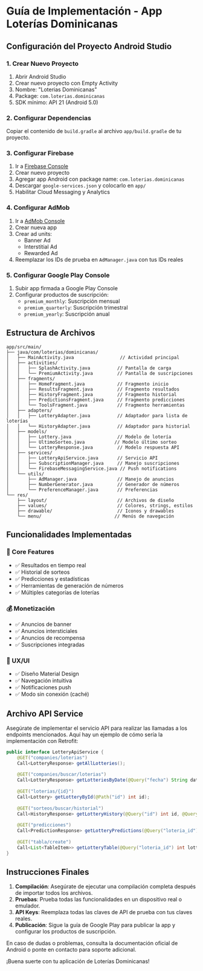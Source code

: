 
# Guía de Implementación - App Loterías Dominicanas

## Configuración del Proyecto Android Studio

### 1. Crear Nuevo Proyecto
1. Abrir Android Studio
2. Crear nuevo proyecto con Empty Activity
3. Nombre: "Loterias Dominicanas"
4. Package: `com.loterias.dominicanas`
5. SDK mínimo: API 21 (Android 5.0)

### 2. Configurar Dependencias
Copiar el contenido de `build.gradle` al archivo `app/build.gradle` de tu proyecto.

### 3. Configurar Firebase
1. Ir a [Firebase Console](https://console.firebase.google.com/)
2. Crear nuevo proyecto
3. Agregar app Android con package name: `com.loterias.dominicanas`
4. Descargar `google-services.json` y colocarlo en `app/`
5. Habilitar Cloud Messaging y Analytics

### 4. Configurar AdMob
1. Ir a [AdMob Console](https://apps.admob.com/)
2. Crear nueva app
3. Crear ad units:
   - Banner Ad
   - Interstitial Ad
   - Rewarded Ad
4. Reemplazar los IDs de prueba en `AdManager.java` con tus IDs reales

### 5. Configurar Google Play Console
1. Subir app firmada a Google Play Console
2. Configurar productos de suscripción:
   - `premium_monthly`: Suscripción mensual
   - `premium_quarterly`: Suscripción trimestral  
   - `premium_yearly`: Suscripción anual

## Estructura de Archivos

```
app/src/main/
├── java/com/loterias/dominicanas/
│   ├── MainActivity.java                 // Actividad principal
│   ├── activities/
│   │   ├── SplashActivity.java          // Pantalla de carga
│   │   └── PremiumActivity.java         // Pantalla de suscripciones
│   ├── fragments/
│   │   ├── HomeFragment.java            // Fragmento inicio
│   │   ├── ResultsFragment.java         // Fragmento resultados
│   │   ├── HistoryFragment.java         // Fragmento historial
│   │   ├── PredictionsFragment.java     // Fragmento predicciones
│   │   └── ToolsFragment.java           // Fragmento herramientas
│   ├── adapters/
│   │   ├── LotteryAdapter.java          // Adaptador para lista de loterías
│   │   └── HistoryAdapter.java          // Adaptador para historial
│   ├── models/
│   │   ├── Lottery.java                 // Modelo de lotería
│   │   ├── UltimoSorteo.java           // Modelo último sorteo
│   │   └── LotteryResponse.java         // Modelo respuesta API
│   ├── services/
│   │   ├── LotteryApiService.java       // Servicio API
│   │   ├── SubscriptionManager.java     // Manejo suscripciones
│   │   └── FirebaseMessagingService.java // Push notifications
│   └── utils/
│       ├── AdManager.java               // Manejo de anuncios
│       ├── NumberGenerator.java         // Generador de números
│       └── PreferenceManager.java       // Preferencias
└── res/
    ├── layout/                          // Archivos de diseño
    ├── values/                          // Colores, strings, estilos
    ├── drawable/                        // Iconos y drawables
    └── menu/                           // Menús de navegación
```

## Funcionalidades Implementadas

### 🎲 Core Features
- ✅ Resultados en tiempo real
- ✅ Historial de sorteos
- ✅ Predicciones y estadísticas
- ✅ Herramientas de generación de números
- ✅ Múltiples categorías de loterías

### 💰 Monetización
- ✅ Anuncios de banner
- ✅ Anuncios intersticiales
- ✅ Anuncios de recompensa
- ✅ Suscripciones integradas

### 📱 UX/UI
- ✅ Diseño Material Design
- ✅ Navegación intuitiva
- ✅ Notificaciones push
- ✅ Modo sin conexión (caché)

## Archivo API Service

Asegúrate de implementar el servicio API para realizar las llamadas a los endpoints mencionados. Aquí hay un ejemplo de cómo sería la implementación con Retrofit:

```java
public interface LotteryApiService {
    @GET("companies/loterias")
    Call<LotteryResponse> getAllLotteries();
    
    @GET("companies/buscar/loterias")
    Call<LotteryResponse> getLotteriesByDate(@Query("fecha") String date, @Query("companies") Integer companyId);
    
    @GET("loterias/{id}")
    Call<Lottery> getLotteryById(@Path("id") int id);
    
    @GET("sorteos/buscar/historial")
    Call<HistoryResponse> getLotteryHistory(@Query("id") int id, @Query("fecha") String date);
    
    @GET("predicciones")
    Call<PredictionResponse> getLotteryPredictions(@Query("loteria_id") int lotteryId, @Query("fecha") String date);
    
    @GET("tabla/create")
    Call<List<TableItem>> getLotteryTable(@Query("loteria_id") int lotteryId, @Query("fecha") String date, @Query("posicion") int position);
}
```

## Instrucciones Finales

1. **Compilación**: Asegúrate de ejecutar una compilación completa después de importar todos los archivos.
2. **Pruebas**: Prueba todas las funcionalidades en un dispositivo real o emulador.
3. **API Keys**: Reemplaza todas las claves de API de prueba con tus claves reales.
4. **Publicación**: Sigue la guía de Google Play para publicar la app y configurar los productos de suscripción.

En caso de dudas o problemas, consulta la documentación oficial de Android o ponte en contacto para soporte adicional.

¡Buena suerte con tu aplicación de Loterías Dominicanas!
